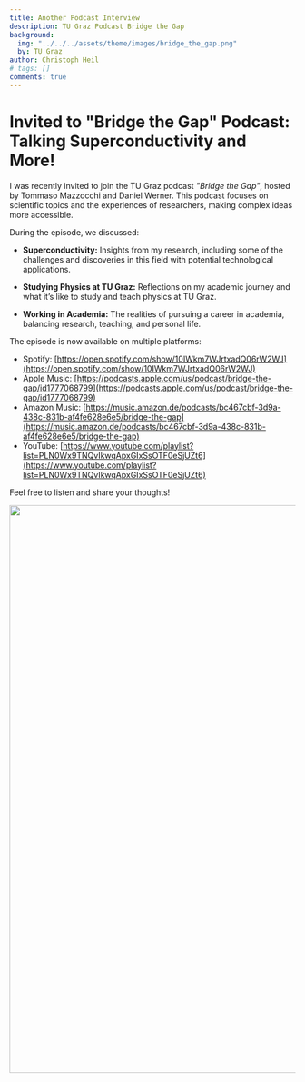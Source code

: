 ```yaml
---
title: Another Podcast Interview
description: TU Graz Podcast Bridge the Gap
background:
  img: "../../../assets/theme/images/bridge_the_gap.png"
  by: TU Graz
author: Christoph Heil
# tags: []
comments: true
---
```


# Invited to "Bridge the Gap" Podcast: Talking Superconductivity and More!

I was recently invited to join the TU Graz podcast *"Bridge the Gap"*, hosted by Tommaso Mazzocchi and Daniel Werner. This podcast focuses on scientific topics and the experiences of researchers, making complex ideas more accessible.

During the episode, we discussed:

- **Superconductivity:** Insights from my research, including some of the challenges and discoveries in this field with potential technological applications.

- **Studying Physics at TU Graz:** Reflections on my academic journey and what it’s like to study and teach physics at TU Graz.

- **Working in Academia:** The realities of pursuing a career in academia, balancing research, teaching, and personal life.

The episode is now available on multiple platforms:

- Spotify: [https://open.spotify.com/show/10IWkm7WJrtxadQ06rW2WJ](https://open.spotify.com/show/10IWkm7WJrtxadQ06rW2WJ)
- Apple Music: [https://podcasts.apple.com/us/podcast/bridge-the-gap/id1777068799](https://podcasts.apple.com/us/podcast/bridge-the-gap/id1777068799)
- Amazon Music: [https://music.amazon.de/podcasts/bc467cbf-3d9a-438c-831b-af4fe628e6e5/bridge-the-gap](https://music.amazon.de/podcasts/bc467cbf-3d9a-438c-831b-af4fe628e6e5/bridge-the-gap)
- YouTube: [https://www.youtube.com/playlist?list=PLN0Wx9TNQvIkwqApxGIxSsOTF0eSjUZt6](https://www.youtube.com/playlist?list=PLN0Wx9TNQvIkwqApxGIxSsOTF0eSjUZt6)

Feel free to listen and share your thoughts!


<img src="../../../assets/theme/images/bridge_the_gap.png" width="1000"/>

